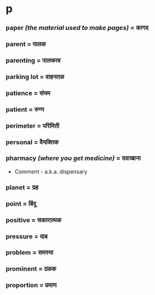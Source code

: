 # p

### paper *(the material used to make pages)* = कागद

### parent = पालक

### parenting = पालकत्व

### parking lot = वाहनतळ

### patience = संयम

### patient = रुग्ण

### perimeter = परिमिती

### personal = वैयक्‍तिक

### pharmacy *(where you get medicine)* = दवाखाना

- Comment - a.k.a. dispensary

### planet = ग्रह

### point = बिंदू

### positive = सकारात्मक

### pressure = दाब

### problem = समस्या

### prominent = ठळक

### proportion = प्रमाण

